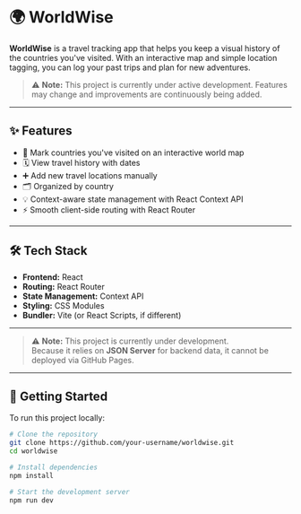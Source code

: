 # 🌍 WorldWise

**WorldWise** is a travel tracking app that helps you keep a visual history of the countries you've visited. With an interactive map and simple location tagging, you can log your past trips and plan for new adventures.

> ⚠️ **Note:** This project is currently under active development. Features may change and improvements are continuously being added.

---

## ✨ Features

- 📍 Mark countries you've visited on an interactive world map  
- 🗓️ View travel history with dates  
- ➕ Add new travel locations manually  
- 🗂️ Organized by country  
- 💡 Context-aware state management with React Context API  
- ⚡ Smooth client-side routing with React Router

---

## 🛠️ Tech Stack

- **Frontend:** React
- **Routing:** React Router
- **State Management:** Context API
- **Styling:** CSS Modules
- **Bundler:** Vite (or React Scripts, if different)

---
> ⚠️ **Note:** This project is currently under development.  
> Because it relies on **JSON Server** for backend data, it cannot be deployed via GitHub Pages.

---

## 🚀 Getting Started

To run this project locally:

```bash
# Clone the repository
git clone https://github.com/your-username/worldwise.git
cd worldwise

# Install dependencies
npm install

# Start the development server
npm run dev

